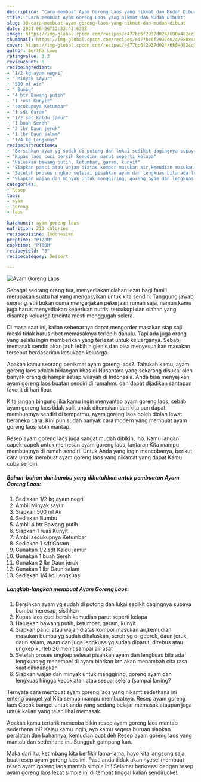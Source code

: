 ```yaml
---
description: "Cara membuat Ayam Goreng Laos yang nikmat dan Mudah Dibuat"
title: "Cara membuat Ayam Goreng Laos yang nikmat dan Mudah Dibuat"
slug: 30-cara-membuat-ayam-goreng-laos-yang-nikmat-dan-mudah-dibuat
date: 2021-06-26T12:33:41.633Z
image: https://img-global.cpcdn.com/recipes/e477bc6f2937d024/680x482cq70/ayam-goreng-laos-foto-resep-utama.jpg
thumbnail: https://img-global.cpcdn.com/recipes/e477bc6f2937d024/680x482cq70/ayam-goreng-laos-foto-resep-utama.jpg
cover: https://img-global.cpcdn.com/recipes/e477bc6f2937d024/680x482cq70/ayam-goreng-laos-foto-resep-utama.jpg
author: Bertha Lowe
ratingvalue: 3.2
reviewcount: 6
recipeingredient:
- "1/2 kg ayam negri"
- " Minyak sayur"
- "500 ml Air"
- " Bumbu"
- "4 btr Bawang putih"
- "1 ruas Kunyit"
- "secukupnya Ketumbar"
- "1 sdt Garam"
- "1/2 sdt Kaldu jamur"
- "1 buah Sereh"
- "2 lbr Daun jeruk"
- "1 lbr Daun salam"
- "1/4 kg Lengkuas"
recipeinstructions:
- "Bersihkan ayam yg sudah di potong dan lukai sedikit dagingnya supaya bumbu meresap, sisihkan"
- "Kupas laos cuci bersih kemudian parut seperti kelapa"
- "Haluskan bawang putih, ketumbar, garam, kunyit"
- "Siapkan panci atau wajan diatas kompor masukan air,kemudian masukan bumbu yg sudah dihaluskan, sereh yg di geprek, daun jeruk, daun salam, ayam dan juga lengkuas yg sudah diparut, direbus atau ungkep kurleb 20 menit sampai air asat"
- "Setelah proses ungkep selesai pisahkan ayam dan lengkuas bila ada lengkuas yg menempel di ayam biarkan krn akan menambah cita rasa saat dihidangkan"
- "Siapkan wajan dan minyak untuk menggiring, goreng ayam dan lengkuas hingga kecoklatan atau sesuai selera (sampai kering?"
categories:
- Resep
tags:
- ayam
- goreng
- laos

katakunci: ayam goreng laos 
nutrition: 213 calories
recipecuisine: Indonesian
preptime: "PT28M"
cooktime: "PT60M"
recipeyield: "3"
recipecategory: Dessert

---
```



![Ayam Goreng Laos](https://img-global.cpcdn.com/recipes/e477bc6f2937d024/680x482cq70/ayam-goreng-laos-foto-resep-utama.jpg)

Sebagai seorang orang tua, menyediakan olahan lezat bagi famili merupakan suatu hal yang mengasyikan untuk kita sendiri. Tanggung jawab seorang istri bukan cuma mengerjakan pekerjaan rumah saja, namun kamu juga harus menyediakan keperluan nutrisi tercukupi dan olahan yang disantap keluarga tercinta mesti menggugah selera.

Di masa  saat ini, kalian sebenarnya dapat mengorder masakan siap saji meski tidak harus ribet memasaknya terlebih dahulu. Tapi ada juga orang yang selalu ingin memberikan yang terlezat untuk keluarganya. Sebab, memasak sendiri akan jauh lebih higienis dan bisa menyesuaikan masakan tersebut berdasarkan kesukaan keluarga. 



Apakah kamu seorang penikmat ayam goreng laos?. Tahukah kamu, ayam goreng laos adalah hidangan khas di Nusantara yang sekarang disukai oleh banyak orang di hampir setiap wilayah di Indonesia. Anda bisa menyajikan ayam goreng laos buatan sendiri di rumahmu dan dapat dijadikan santapan favorit di hari libur.

Kita jangan bingung jika kamu ingin menyantap ayam goreng laos, sebab ayam goreng laos tidak sulit untuk ditemukan dan kita pun dapat membuatnya sendiri di tempatmu. ayam goreng laos boleh diolah lewat beraneka cara. Kini pun sudah banyak cara modern yang membuat ayam goreng laos lebih mantap.

Resep ayam goreng laos juga sangat mudah dibikin, lho. Kamu jangan capek-capek untuk memesan ayam goreng laos, lantaran Kita mampu membuatnya di rumah sendiri. Untuk Anda yang ingin mencobanya, berikut cara untuk membuat ayam goreng laos yang nikamat yang dapat Kamu coba sendiri.

<!--inarticleads1-->

##### Bahan-bahan dan bumbu yang dibutuhkan untuk pembuatan Ayam Goreng Laos:

1. Sediakan 1/2 kg ayam negri
1. Ambil  Minyak sayur
1. Siapkan 500 ml Air
1. Sediakan  Bumbu
1. Ambil 4 btr Bawang putih
1. Siapkan 1 ruas Kunyit
1. Ambil secukupnya Ketumbar
1. Sediakan 1 sdt Garam
1. Gunakan 1/2 sdt Kaldu jamur
1. Gunakan 1 buah Sereh
1. Gunakan 2 lbr Daun jeruk
1. Gunakan 1 lbr Daun salam
1. Sediakan 1/4 kg Lengkuas




<!--inarticleads2-->

##### Langkah-langkah membuat Ayam Goreng Laos:

1. Bersihkan ayam yg sudah di potong dan lukai sedikit dagingnya supaya bumbu meresap, sisihkan
1. Kupas laos cuci bersih kemudian parut seperti kelapa
1. Haluskan bawang putih, ketumbar, garam, kunyit
1. Siapkan panci atau wajan diatas kompor masukan air,kemudian masukan bumbu yg sudah dihaluskan, sereh yg di geprek, daun jeruk, daun salam, ayam dan juga lengkuas yg sudah diparut, direbus atau ungkep kurleb 20 menit sampai air asat
1. Setelah proses ungkep selesai pisahkan ayam dan lengkuas bila ada lengkuas yg menempel di ayam biarkan krn akan menambah cita rasa saat dihidangkan
1. Siapkan wajan dan minyak untuk menggiring, goreng ayam dan lengkuas hingga kecoklatan atau sesuai selera (sampai kering?




Ternyata cara membuat ayam goreng laos yang nikamt sederhana ini enteng banget ya! Kita semua mampu membuatnya. Resep ayam goreng laos Cocok banget untuk anda yang sedang belajar memasak ataupun juga untuk kalian yang telah lihai memasak.

Apakah kamu tertarik mencoba bikin resep ayam goreng laos mantab sederhana ini? Kalau kamu ingin, ayo kamu segera buruan siapkan peralatan dan bahannya, kemudian buat deh Resep ayam goreng laos yang mantab dan sederhana ini. Sungguh gampang kan. 

Maka dari itu, ketimbang kita berfikir lama-lama, hayo kita langsung saja buat resep ayam goreng laos ini. Pasti anda tiidak akan nyesel membuat resep ayam goreng laos mantab simple ini! Selamat berkreasi dengan resep ayam goreng laos lezat simple ini di tempat tinggal kalian sendiri,oke!.

